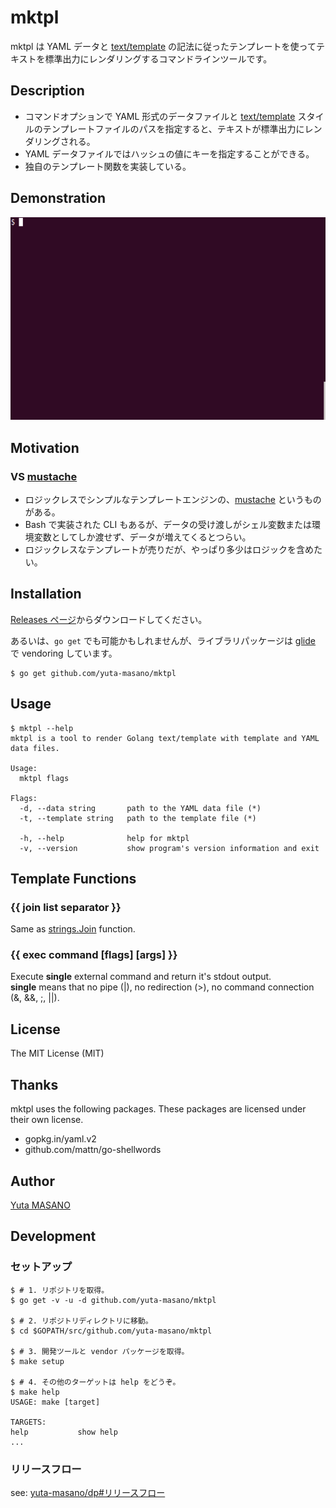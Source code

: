 # mktpl

mktpl は YAML データと [text/template](http://golang-jp.org/pkg/text/template/) の記法に従ったテンプレートを使ってテキストを標準出力にレンダリングするコマンドラインツールです。

## Description

* コマンドオプションで YAML 形式のデータファイルと [text/template](http://golang-jp.org/pkg/text/template/) スタイルのテンプレートファイルのパスを指定すると、テキストが標準出力にレンダリングされる。
* YAML データファイルではハッシュの値にキーを指定することができる。
* 独自のテンプレート関数を実装している。

## Demonstration

![demo](https://raw.githubusercontent.com/yuta-masano/mktpl/images/_tools/etc/images/mktpl.gif)

## Motivation

### VS [mustache](https://mustache.github.io/)
* ロジックレスでシンプルなテンプレートエンジンの、[mustache](https://mustache.github.io/) というものがある。
* Bash で実装された CLI もあるが、データの受け渡しがシェル変数または環境変数としてしか渡せず、データが増えてくるとつらい。
* ロジックレスなテンプレートが売りだが、やっぱり多少はロジックを含めたい。

## Installation

[Releases ページ](https://github.com/yuta-masano/mktpl/releases)からダウンロードしてください。

あるいは、`go get` でも可能かもしれませんが、ライブラリパッケージは [glide](https://glide.sh/) で vendoring しています。

```
$ go get github.com/yuta-masano/mktpl
```

## Usage

```
$ mktpl --help
mktpl is a tool to render Golang text/template with template and YAML data files.

Usage:
  mktpl flags

Flags:
  -d, --data string       path to the YAML data file (*)
  -t, --template string   path to the template file (*)

  -h, --help              help for mktpl
  -v, --version           show program's version information and exit
```

## Template Functions

### \{\{ join list separator \}\}

Same as [strings.Join](https://golang.org/pkg/strings/#Join) function.

### \{\{ exec command \[flags\] \[args\] \}\}

Execute **single** external command and return it's stdout output.  
**single** means that no pipe (|), no redirection (>), no command connection (&, &&, ;, ||).

## License

The MIT License (MIT)

## Thanks

mktpl uses the following packages. These packages are licensed under their own license.

* gopkg.in/yaml.v2
* github.com/mattn/go-shellwords

## Author

[Yuta MASANO](https://github.com/yuta-masano)

## Development

### セットアップ

```
$ # 1. リポジトリを取得。
$ go get -v -u -d github.com/yuta-masano/mktpl

$ # 2. リポジトリディレクトリに移動。
$ cd $GOPATH/src/github.com/yuta-masano/mktpl

$ # 3. 開発ツールと vendor パッケージを取得。
$ make setup

$ # 4. その他のターゲットは help をどうぞ。
$ make help
USAGE: make [target]

TARGETS:
help           show help
...
```

### リリースフロー

see: [yuta-masano/dp#リリースフロー](https://github.com/yuta-masano/dp#%E3%83%AA%E3%83%AA%E3%83%BC%E3%82%B9%E3%83%95%E3%83%AD%E3%83%BC)
